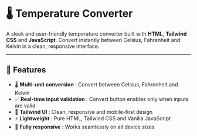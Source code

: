 # 🌡️ Temperature Converter

A sleek and user-friendly temperature converter built with **HTML**, **Tailwind CSS** and **JavaScript**. Convert instantly between Celsius, Fahrenheit and Kelvin in a clean, responsive interface.

---

## 🚀 Features  
- 🌡️ **Multi-unit conversion** : Convert between Celsius, Fahrenheit and Kelvin  
- ✅ **Real-time input validation** : Convert button enables only when inputs are valid  
- 🎨 **Tailwind UI** : Clean, responsive and mobile-first design  
- ⚡ **Lightweight** : Pure HTML, Tailwind CSS and Vanilla JavaScript  
- 📱 **Fully responsive** : Works seamlessly on all device sizes
